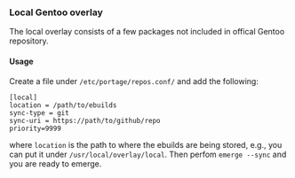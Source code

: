 ### Local Gentoo overlay

The local overlay consists of a few packages not included in offical Gentoo repository.

#### Usage

Create a file under `/etc/portage/repos.conf/` and add the following:

```
[local]
location = /path/to/ebuilds
sync-type = git
sync-uri = https://path/to/github/repo
priority=9999
```
where `location` is the path to where the ebuilds are being stored, e.g., you can put it under `/usr/local/overlay/local`. Then perfom `emerge --sync` and you are ready to emerge.

